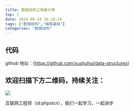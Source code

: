 ```yaml
---
title: 数据结构之堆最大堆
top: 1
date: 2019-06-24 16:10:24
tags: ["数据结构","编程基础"]
categories: "数据结构"
---
```


## 代码

github 地址：(https://github.com/xushuhui/data-structures)


## 欢迎扫描下方二维码，持续关注：
![](https://ww1.sinaimg.cn/large/a616b9a4gy1g4xzv954a4j20760763yo.jpg)

互联网工程师（id:phpstcn），我们一起学习，一起进步